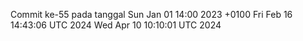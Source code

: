 Commit ke-55 pada tanggal Sun Jan 01 14:00 2023 +0100
Fri Feb 16 14:43:06 UTC 2024
Wed Apr 10 10:10:01 UTC 2024
